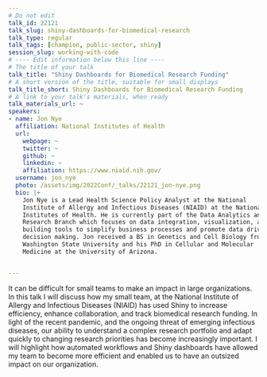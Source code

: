```yaml
---
# Do not edit
talk_id: 22121
talk_slug: shiny-dashboards-for-biomedical-research
talk_type: regular
talk_tags: [champion, public-sector, shiny]
session_slug: working-with-code
# ---- Edit information below this line ----
# The title of your talk
talk_title: "Shiny Dashboards for Biomedical Research Funding"
# A short version of the title, suitable for small displays
talk_title_short: Shiny Dashboards for Biomedical Research Funding
# A link to your talk's materials, when ready
talk_materials_url: ~
speakers:
- name: Jon Nye
  affiliation: National Institutes of Health
  url:
    webpage: ~
    twitter: ~
    github: ~
    linkedin: ~
    affiliation: https://www.niaid.nih.gov/
  username: jon_nye
  photo: /assets/img/2022Conf/_talks/22121_jon-nye.png
  bio: |+
    Jon Nye is a Lead Health Science Policy Analyst at the National
    Institute of Allergy and Infectious Diseases (NIAID) at the National
    Institutes of Health. He is currently part of the Data Analytics and
    Research Branch which focuses on data integration, visualization, and
    building tools to simplify business processes and promote data driven
    decision making. Jon received a BS in Genetics and Cell Biology from
    Washington State University and his PhD in Cellular and Molecular
    Medicine at the University of Arizona.


---
```


<!-- ABSTRACT ----
Please write abstract below. You may use simple markdown (links, code style, bold, italics)
-->

It can be difficult for small teams to make an impact in large organizations. In this talk I will discuss how my small team, at the National Institute of Allergy and Infectious Diseases (NIAID) has used Shiny to increase efficiency, enhance collaboration, and track biomedical research funding. In light of the recent pandemic, and the ongoing threat of emerging infectious diseases, our ability to understand a complex research portfolio and adapt quickly to changing research priorities has become increasingly important. I will highlight how automated workflows and Shiny dashboards have allowed my team to become more efficient and enabled us to have an outsized impact on our organization.

